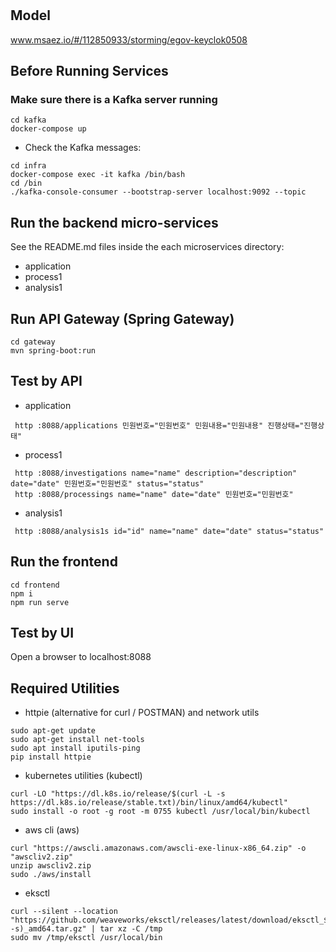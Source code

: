 # 

## Model
www.msaez.io/#/112850933/storming/egov-keyclok0508

## Before Running Services
### Make sure there is a Kafka server running
```
cd kafka
docker-compose up
```
- Check the Kafka messages:
```
cd infra
docker-compose exec -it kafka /bin/bash
cd /bin
./kafka-console-consumer --bootstrap-server localhost:9092 --topic
```

## Run the backend micro-services
See the README.md files inside the each microservices directory:

- application
- process1
- analysis1


## Run API Gateway (Spring Gateway)
```
cd gateway
mvn spring-boot:run
```

## Test by API
- application
```
 http :8088/applications 민원번호="민원번호" 민원내용="민원내용" 진행상태="진행상태" 
```
- process1
```
 http :8088/investigations name="name" description="description" date="date" 민원번호="민원번호" status="status" 
 http :8088/processings name="name" date="date" 민원번호="민원번호" 
```
- analysis1
```
 http :8088/analysis1s id="id" name="name" date="date" status="status" 
```


## Run the frontend
```
cd frontend
npm i
npm run serve
```

## Test by UI
Open a browser to localhost:8088

## Required Utilities

- httpie (alternative for curl / POSTMAN) and network utils
```
sudo apt-get update
sudo apt-get install net-tools
sudo apt install iputils-ping
pip install httpie
```

- kubernetes utilities (kubectl)
```
curl -LO "https://dl.k8s.io/release/$(curl -L -s https://dl.k8s.io/release/stable.txt)/bin/linux/amd64/kubectl"
sudo install -o root -g root -m 0755 kubectl /usr/local/bin/kubectl
```

- aws cli (aws)
```
curl "https://awscli.amazonaws.com/awscli-exe-linux-x86_64.zip" -o "awscliv2.zip"
unzip awscliv2.zip
sudo ./aws/install
```

- eksctl 
```
curl --silent --location "https://github.com/weaveworks/eksctl/releases/latest/download/eksctl_$(uname -s)_amd64.tar.gz" | tar xz -C /tmp
sudo mv /tmp/eksctl /usr/local/bin
```

